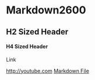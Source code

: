 # Markdown2600

## H2 Sized Header

#### H4 Sized Header

Link

http://youtube.com 
[Markdown File](https://github.com/znpierucci/Markdown2600/edit/master/README.md)
